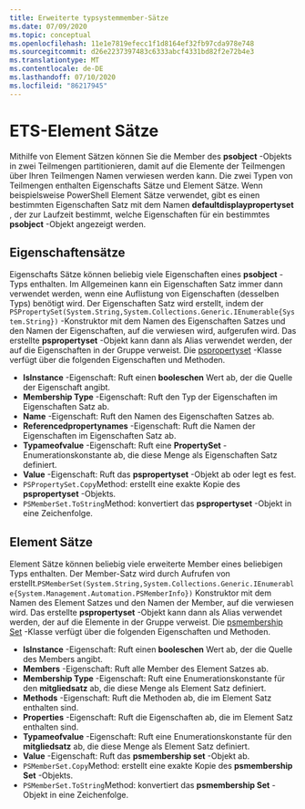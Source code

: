 ```yaml
---
title: Erweiterte typsystemmember-Sätze
ms.date: 07/09/2020
ms.topic: conceptual
ms.openlocfilehash: 11e1e7819efecc1f1d8164ef32fb97cda978e748
ms.sourcegitcommit: d26e2237397483c6333abcf4331bd82f2e72b4e3
ms.translationtype: MT
ms.contentlocale: de-DE
ms.lasthandoff: 07/10/2020
ms.locfileid: "86217945"
---
```

# <a name="ets-member-sets"></a>ETS-Element Sätze

Mithilfe von Element Sätzen können Sie die Member des **psobject** -Objekts in zwei Teilmengen partitionieren, damit auf die Elemente der Teilmengen über Ihren Teilmengen Namen verwiesen werden kann. Die zwei Typen von Teilmengen enthalten Eigenschafts Sätze und Element Sätze. Wenn beispielsweise PowerShell Element Sätze verwendet, gibt es einen bestimmten Eigenschaften Satz mit dem Namen **defaultdisplaypropertyset** , der zur Laufzeit bestimmt, welche Eigenschaften für ein bestimmtes **psobject** -Objekt angezeigt werden.

## <a name="property-sets"></a>Eigenschaftensätze

Eigenschafts Sätze können beliebig viele Eigenschaften eines **psobject** -Typs enthalten. Im Allgemeinen kann ein Eigenschaften Satz immer dann verwendet werden, wenn eine Auflistung von Eigenschaften (desselben Typs) benötigt wird. Der Eigenschaften Satz wird erstellt, indem der `PSPropertySet(System.String,System.Collections.Generic.IEnumerable{System.String})` -Konstruktor mit dem Namen des Eigenschaften Satzes und den Namen der Eigenschaften, auf die verwiesen wird, aufgerufen wird. Das erstellte **pspropertyset** -Objekt kann dann als Alias verwendet werden, der auf die Eigenschaften in der Gruppe verweist. Die [pspropertyset](/dotnet/api/system.management.automation.pspropertyset) -Klasse verfügt über die folgenden Eigenschaften und Methoden.

- **IsInstance** -Eigenschaft: Ruft einen **booleschen** Wert ab, der die Quelle der Eigenschaft angibt.
- **Membership Type** -Eigenschaft: Ruft den Typ der Eigenschaften im Eigenschaften Satz ab.
- **Name** -Eigenschaft: Ruft den Namen des Eigenschaften Satzes ab.
- **Referencedpropertynames** -Eigenschaft: Ruft die Namen der Eigenschaften im Eigenschaften Satz ab.
- **Typameofvalue** -Eigenschaft: Ruft eine **PropertySet** -Enumerationskonstante ab, die diese Menge als Eigenschaften Satz definiert.
- **Value** -Eigenschaft: Ruft das **pspropertyset** -Objekt ab oder legt es fest.
- `PSPropertySet.Copy`Method: erstellt eine exakte Kopie des **pspropertyset** -Objekts.
- `PSMemberSet.ToString`Method: konvertiert das **pspropertyset** -Objekt in eine Zeichenfolge.

## <a name="member-sets"></a>Element Sätze

Element Sätze können beliebig viele erweiterte Member eines beliebigen Typs enthalten. Der Member-Satz wird durch Aufrufen von erstellt.`PSMemberSet(System.String,System.Collections.Generic.IEnumerable{System.Management.Automation.PSMemberInfo})`
Konstruktor mit dem Namen des Element Satzes und den Namen der Member, auf die verwiesen wird. Das erstellte **pspropertyset** -Objekt kann dann als Alias verwendet werden, der auf die Elemente in der Gruppe verweist. Die [psmembership Set](/dotnet/api/system.management.automation.psmemberset) -Klasse verfügt über die folgenden Eigenschaften und Methoden.

- **IsInstance** -Eigenschaft: Ruft einen **booleschen** Wert ab, der die Quelle des Members angibt.
- **Members** -Eigenschaft: Ruft alle Member des Element Satzes ab.
- **Membership Type** -Eigenschaft: Ruft eine Enumerationskonstante für den **mitgliedsatz** ab, die diese Menge als Element Satz definiert.
- **Methods** -Eigenschaft: Ruft die Methoden ab, die im Element Satz enthalten sind.
- **Properties** -Eigenschaft: Ruft die Eigenschaften ab, die im Element Satz enthalten sind.
- **Typameofvalue** -Eigenschaft: Ruft eine Enumerationskonstante für den **mitgliedsatz** ab, die diese Menge als Element Satz definiert.
- **Value** -Eigenschaft: Ruft das **psmembership set** -Objekt ab.
- `PSMemberSet.Copy`Method: erstellt eine exakte Kopie des **psmembership Set** -Objekts.
- `PSMemberSet.ToString`Method: konvertiert das **psmembership Set** -Objekt in eine Zeichenfolge.
